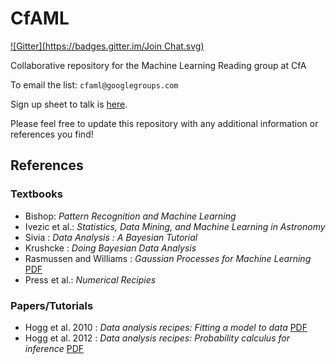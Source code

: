 CfAML
=====
[![Gitter](https://badges.gitter.im/Join Chat.svg)](https://gitter.im/iancze/CfAML?utm_source=badge&utm_medium=badge&utm_campaign=pr-badge&utm_content=badge)

Collaborative repository for the Machine Learning Reading group at CfA

To email the list: `cfaml@googlegroups.com`

Sign up sheet to talk is [here](https://docs.google.com/spreadsheets/d/1d9vLzKhivlN5S5b9sttyAtzCkGKEZhscsOPHJuakWm8/edit?usp=sharing).

Please feel free to update this repository with any additional information or references you find!

## References 

### Textbooks

* Bishop: *Pattern Recognition and Machine Learning*
* Ivezic et al.: *Statistics, Data Mining, and Machine Learning in Astronomy*
* Sivia : *Data Analysis : A Bayesian Tutorial*
* Krushcke : *Doing Bayesian Data Analysis*
* Rasmussen and Williams : *Gaussian Processes for Machine Learning* [PDF](http://www.gaussianprocess.org/gpml/chapters/RW.pdf)
* Press et al.: *Numerical Recipies*

### Papers/Tutorials

* Hogg et al. 2010 : *Data analysis recipes: Fitting a model to data* [PDF](http://arxiv.org/pdf/1008.4686v1)
* Hogg et al. 2012 : *Data analysis recipes: Probability calculus for inference* [PDF](http://arxiv.org/pdf/1205.4446v1)


